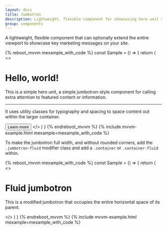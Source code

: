 ```yaml
---
layout: docs
title: Jumbotron
description: Lightweight, flexible component for showcasing hero unit style content.
group: components
---
```


A lightweight, flexible component that can optionally extend the entire viewport to showcase key marketing messages on your site.

{% reboot_mvvm mexample_with_code %}
const Sample = () => {
  return (
    <>
      <Jumbotron>
        <h1 class="display-4">Hello, world!</h1>
        <p class="lead">This is a simple hero unit, a simple jumbotron-style component for calling extra attention to featured content or information.</p>
        <hr class="my-4" />
        <p>It uses utility classes for typography and spacing to space content out within the larger container.</p>
        <Button as="a" href="#" type="primary" size="lg">Learn more</Button>
      </Jumbotron>
    </>
  )
}
{% endreboot_mvvm %}
{% include mvvm-example.html mexample=mexample_with_code %}

To make the jumbotron full width, and without rounded corners, add the `.jumbotron-fluid` modifier class and add a `.container` or `.container-fluid` within.

{% reboot_mvvm mexample_with_code %}
const Sample = () => {
  return (
    <>
      <Jumbotron fluid>
        <Container>
          <h1 class="display-4">Fluid jumbotron</h1>
          <p class="lead">This is a modified jumbotron that occupies the entire horizontal space of its parent.</p>
        </Container>
      </Jumbotron>
    </>
  )
}
{% endreboot_mvvm %}
{% include mvvm-example.html mexample=mexample_with_code %}
